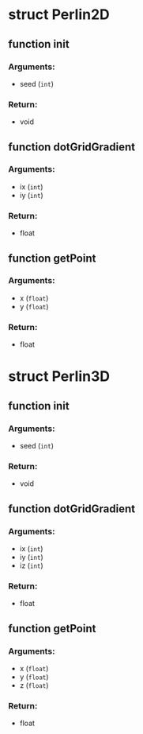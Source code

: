 # struct Perlin2D


## function __init__
### Arguments:
- seed (`int`)
### Return:
- void




## function dotGridGradient
### Arguments:
- ix (`int`)
- iy (`int`)
### Return:
- float




## function getPoint
### Arguments:
- x (`float`)
- y (`float`)
### Return:
- float






# struct Perlin3D


## function __init__
### Arguments:
- seed (`int`)
### Return:
- void




## function dotGridGradient
### Arguments:
- ix (`int`)
- iy (`int`)
- iz (`int`)
### Return:
- float




## function getPoint
### Arguments:
- x (`float`)
- y (`float`)
- z (`float`)
### Return:
- float







